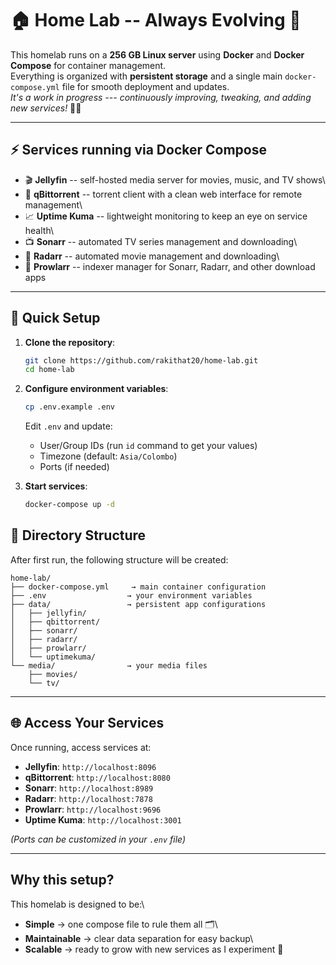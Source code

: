 # 🏠 Home Lab -- Always Evolving 🚀

This homelab runs on a **256 GB Linux server** using **Docker** and
**Docker Compose** for container management.\
Everything is organized with **persistent storage** and a single main
`docker-compose.yml` file for smooth deployment and updates.\
_It's a work in progress --- continuously improving, tweaking, and
adding new services!_ 🔧✨

---

## **⚡ Services running via Docker Compose**

- 🎬 **Jellyfin** -- self-hosted media server for movies, music, and
  TV shows\
- 🌊 **qBittorrent** -- torrent client with a clean web interface for
  remote management\
- 📈 **Uptime Kuma** -- lightweight monitoring to keep an eye on
  service health\
- 📺 **Sonarr** -- automated TV series management and downloading\
- 🎥 **Radarr** -- automated movie management and downloading\
- 🔎 **Prowlarr** -- indexer manager for Sonarr, Radarr, and other
  download apps

---

## **🚀 Quick Setup**

1. **Clone the repository**:

   ```bash
   git clone https://github.com/rakithat20/home-lab.git
   cd home-lab
   ```

2. **Configure environment variables**:

   ```bash
   cp .env.example .env
   ```

   Edit `.env` and update:

   - User/Group IDs (run `id` command to get your values)
   - Timezone (default: `Asia/Colombo`)
   - Ports (if needed)

3. **Start services**:
   ```bash
   docker-compose up -d
   ```

## **📂 Directory Structure**

After first run, the following structure will be created:

```
home-lab/
├── docker-compose.yml     → main container configuration
├── .env                  → your environment variables
├── data/                 → persistent app configurations
│   ├── jellyfin/
│   ├── qbittorrent/
│   ├── sonarr/
│   ├── radarr/
│   ├── prowlarr/
│   └── uptimekuma/
└── media/                → your media files
    ├── movies/
    └── tv/
```

---

## **🌐 Access Your Services**

Once running, access services at:

- **Jellyfin**: `http://localhost:8096`
- **qBittorrent**: `http://localhost:8080`
- **Sonarr**: `http://localhost:8989`
- **Radarr**: `http://localhost:7878`
- **Prowlarr**: `http://localhost:9696`
- **Uptime Kuma**: `http://localhost:3001`

_(Ports can be customized in your `.env` file)_

---

## **Why this setup?**

This homelab is designed to be:\

- **Simple** → one compose file to rule them all 🗂️\
- **Maintainable** → clear data separation for easy backup\
- **Scalable** → ready to grow with new services as I experiment 🌱
